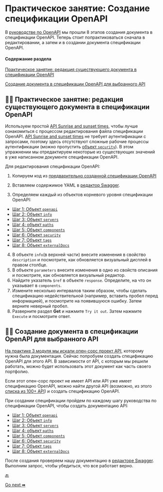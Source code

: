 # Практическое занятие: Создание спецификации OpenAPI

В [руководстве по OpenAPI](openapi-tutorial-overview.md) мы прошли 8 этапов создания документа в спецификации OpenAPI. Теперь стоит попрактиковаться сначала в редактировании, а затем и в создании документа спецификации OpenAPI.

#### Содержание раздела

[Практическое занятие: редакция существующего документа в спецификации OpenAPI](#edit)

[Создание документа в спецификации OpenAPI для выбранного API](#create)

<a name="edit"></a>
## 👨‍💻 Практическое занятие: редакция существующего документа в спецификации OpenAPI

Используем простой [API Sunrise and sunset times](https://sunrise-sunset.org/api), чтобы лучше ознакомиться с процессом редактирования файла спецификации OpenAPI. [API Sunrise and sunset times](https://sunrise-sunset.org/api) не требует аутентификации с запросами, поэтому здесь отсутствуют сложные рабочие процессы аутентификации (можно пропустить [объект `security`](step6-security-object.md)). В этом упражнении мы отредактируем некоторые из существующих значений в уже написанном документе спецификации OpenAPI.

Для редактирования спецификации OpenAPI:

1. Копируем код из [предварительно созданной спецификации OpenAPI](https://idratherbewriting.com/learnapidoc/assets/files/swagger-sunrise-sunset/openapi_sunrise_sunset.yml)

2. Вставляем содержимое YAML в [редактор Swagger](https://editor.swagger.io/).

3. Определяем каждый из объектов корневого уровня спецификации OpenAPI:

- [Шаг 1: Объект `openapi`](step1-openapi-object.md)
- [Шаг 2: Объект `info`](step2-info-object.md)
- [Шаг 3: Объект `servers`](step3-servers-object.md)
- [Шаг 4: объект `paths`](step4-paths-object.md)
- [Шаг 5: Объект `components`](step5-components-object.md)
- [Шаг 6: Объект `security`](step6-security-object.md)
- [Шаг 7: Объект `tags`](step7-tags-object.md)
- [Шаг 8: Объект `externalDocs`](step8-externalDocs-object.md)

4. В объекте `info`(в верхней части) внесите изменения в свойство `description` и посмотрите, как обновляется визуальный дисплей в правом столбце.
5. В объекте `parameters` внесите изменения в одно из свойств описания и посмотрите, как обновляется визуальный редактор.
6. Найдите указатель `$ref` в объекте `response`. Определите, на что он указывает в `components`.
7. Измените несколько интервалов таким образом, чтобы сделать спецификацию недействительной (например, вставить пробел перед информацией), и посмотрите на появившуюся ошибку. Затем верните неверный пробел.
8. Разверните раздел **Get** и нажмите `Try it out`. Затем нажмите `Execute` и посмотрите ответ.



<a name="create"></a>
## 👨‍💻 Создание документа в спецификации OpenAPI для выбранного API

[На практике 3 модуля мы искали опен-сорс проект API](../dpcomenting-api-endpoints/find-open-source-project.md), которому нужна была документация. Сейчас попробуем создать спецификацию OpenAPI для этого API. В зависимости от API, с которым мы решили работать, можно будет использовать этот документ как часть своего портфолио.

Если этот опен-сорс проект не имеет API или API уже имеет спецификацию OpenAPI, можно найти другой API (возможно, из этого [списка из 100+ API](../Publishing-docs/API-doc-sites-list.md)) и создать спецификацию OpenAPI.

При создании спецификации пройдем по каждому шагу руководства по спецификации OpenAPI, чтобы создать документацию API:

- [Шаг 1: Объект `openapi`](step1-openapi-object.md)
- [Шаг 2: Объект `info`](step2-info-object.md)
- [Шаг 3: Объект `servers`](step3-servers-object.md)
- [Шаг 4: объект `paths`](step4-paths-object.md)
- [Шаг 5: Объект `components`](step5-components-object.md)
- [Шаг 6: Объект `security`](step6-security-object.md)
- [Шаг 7: Объект `tags`](step7-tags-object.md)
- [Шаг 8: Объект `externalDocs`](step8-externalDocs-object.md)

После создания проверяем нашу документацию в [редакторе Swagger](https://swagger.io/tools/swagger-editor/). Выполним запрос, чтобы убедиться, что все работает верно.


[🔙](step8-externalDocs-object.md)

[Go next ➡](swagger-ui-tutorial.md)
